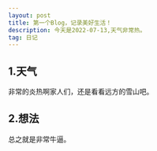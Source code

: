 ```yaml
---
layout: post
title: 第一个Blog，记录美好生活！
description: 今天是2022-07-13,天气非常热。
tag: 日记
---
```


## 1.天气
非常的炎热啊家人们，还是看看远方的雪山吧。

## 2.想法
总之就是非常牛逼。

